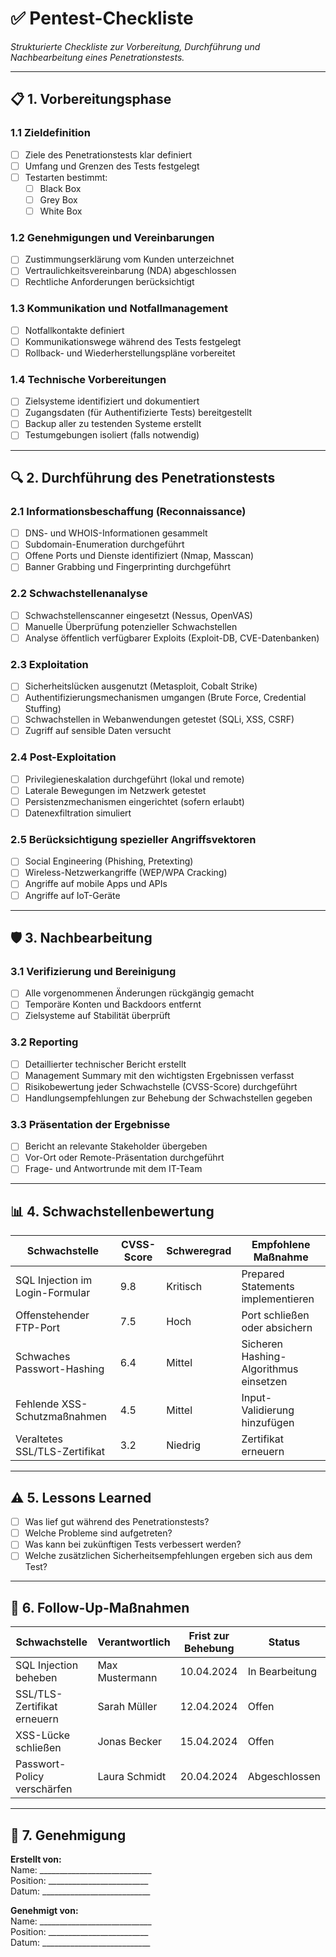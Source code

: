 # ✅ **Pentest-Checkliste**  

*Strukturierte Checkliste zur Vorbereitung, Durchführung und Nachbearbeitung eines Penetrationstests.*  

---

## 📋 **1. Vorbereitungsphase**  

### 1.1 **Zieldefinition**  
- [ ] Ziele des Penetrationstests klar definiert  
- [ ] Umfang und Grenzen des Tests festgelegt  
- [ ] Testarten bestimmt:  
  - [ ] Black Box  
  - [ ] Grey Box  
  - [ ] White Box  

### 1.2 **Genehmigungen und Vereinbarungen**  
- [ ] Zustimmungserklärung vom Kunden unterzeichnet  
- [ ] Vertraulichkeitsvereinbarung (NDA) abgeschlossen  
- [ ] Rechtliche Anforderungen berücksichtigt  

### 1.3 **Kommunikation und Notfallmanagement**  
- [ ] Notfallkontakte definiert  
- [ ] Kommunikationswege während des Tests festgelegt  
- [ ] Rollback- und Wiederherstellungspläne vorbereitet  

### 1.4 **Technische Vorbereitungen**  
- [ ] Zielsysteme identifiziert und dokumentiert  
- [ ] Zugangsdaten (für Authentifizierte Tests) bereitgestellt  
- [ ] Backup aller zu testenden Systeme erstellt  
- [ ] Testumgebungen isoliert (falls notwendig)  

---

## 🔍 **2. Durchführung des Penetrationstests**  

### 2.1 **Informationsbeschaffung (Reconnaissance)**  
- [ ] DNS- und WHOIS-Informationen gesammelt  
- [ ] Subdomain-Enumeration durchgeführt  
- [ ] Offene Ports und Dienste identifiziert (Nmap, Masscan)  
- [ ] Banner Grabbing und Fingerprinting durchgeführt  

### 2.2 **Schwachstellenanalyse**  
- [ ] Schwachstellenscanner eingesetzt (Nessus, OpenVAS)  
- [ ] Manuelle Überprüfung potenzieller Schwachstellen  
- [ ] Analyse öffentlich verfügbarer Exploits (Exploit-DB, CVE-Datenbanken)  

### 2.3 **Exploitation**  
- [ ] Sicherheitslücken ausgenutzt (Metasploit, Cobalt Strike)  
- [ ] Authentifizierungsmechanismen umgangen (Brute Force, Credential Stuffing)  
- [ ] Schwachstellen in Webanwendungen getestet (SQLi, XSS, CSRF)  
- [ ] Zugriff auf sensible Daten versucht  

### 2.4 **Post-Exploitation**  
- [ ] Privilegieneskalation durchgeführt (lokal und remote)  
- [ ] Laterale Bewegungen im Netzwerk getestet  
- [ ] Persistenzmechanismen eingerichtet (sofern erlaubt)  
- [ ] Datenexfiltration simuliert  

### 2.5 **Berücksichtigung spezieller Angriffsvektoren**  
- [ ] Social Engineering (Phishing, Pretexting)  
- [ ] Wireless-Netzwerkangriffe (WEP/WPA Cracking)  
- [ ] Angriffe auf mobile Apps und APIs  
- [ ] Angriffe auf IoT-Geräte  

---

## 🛡 **3. Nachbearbeitung**  

### 3.1 **Verifizierung und Bereinigung**  
- [ ] Alle vorgenommenen Änderungen rückgängig gemacht  
- [ ] Temporäre Konten und Backdoors entfernt  
- [ ] Zielsysteme auf Stabilität überprüft  

### 3.2 **Reporting**  
- [ ] Detaillierter technischer Bericht erstellt  
- [ ] Management Summary mit den wichtigsten Ergebnissen verfasst  
- [ ] Risikobewertung jeder Schwachstelle (CVSS-Score) durchgeführt  
- [ ] Handlungsempfehlungen zur Behebung der Schwachstellen gegeben  

### 3.3 **Präsentation der Ergebnisse**  
- [ ] Bericht an relevante Stakeholder übergeben  
- [ ] Vor-Ort oder Remote-Präsentation durchgeführt  
- [ ] Frage- und Antwortrunde mit dem IT-Team  

---

## 📊 **4. Schwachstellenbewertung**  

| **Schwachstelle**              | **CVSS-Score** | **Schweregrad** | **Empfohlene Maßnahme**               |  
|--------------------------------|---------------|----------------|---------------------------------------|  
| SQL Injection im Login-Formular | 9.8           | Kritisch       | Prepared Statements implementieren    |  
| Offenstehender FTP-Port        | 7.5           | Hoch           | Port schließen oder absichern         |  
| Schwaches Passwort-Hashing     | 6.4           | Mittel         | Sicheren Hashing-Algorithmus einsetzen|  
| Fehlende XSS-Schutzmaßnahmen   | 4.5           | Mittel         | Input-Validierung hinzufügen          |  
| Veraltetes SSL/TLS-Zertifikat  | 3.2           | Niedrig        | Zertifikat erneuern                   |  

---

## ⚠️ **5. Lessons Learned**  

- [ ] Was lief gut während des Penetrationstests?  
- [ ] Welche Probleme sind aufgetreten?  
- [ ] Was kann bei zukünftigen Tests verbessert werden?  
- [ ] Welche zusätzlichen Sicherheitsempfehlungen ergeben sich aus dem Test?  

---

## 📅 **6. Follow-Up-Maßnahmen**  

| **Schwachstelle**               | **Verantwortlich** | **Frist zur Behebung** | **Status**        |  
|---------------------------------|--------------------|------------------------|-------------------|  
| SQL Injection beheben           | Max Mustermann     | 10.04.2024             | In Bearbeitung    |  
| SSL/TLS-Zertifikat erneuern     | Sarah Müller       | 12.04.2024             | Offen             |  
| XSS-Lücke schließen             | Jonas Becker       | 15.04.2024             | Offen             |  
| Passwort-Policy verschärfen     | Laura Schmidt      | 20.04.2024             | Abgeschlossen     |  

---

## 📝 **7. Genehmigung**  

**Erstellt von:**  
Name: ____________________________  
Position: _________________________  
Datum: ___________________________  

**Genehmigt von:**  
Name: ____________________________  
Position: _________________________  
Datum: ___________________________  